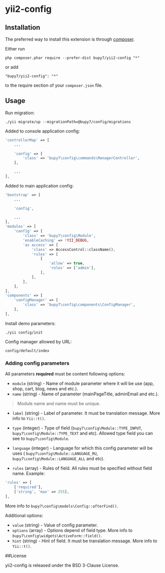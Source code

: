 # yii2-config

Installation
------------

The preferred way to install this extension is through [composer](http://getcomposer.org/download/).

Either run

```
php composer.phar require --prefer-dist bupy7/yii2-config "*"
```

or add

```
"bupy7/yii2-config": "*"
```

to the require section of your `composer.json` file.


Usage
-----

Run migration:

```
./yii migrate/up --migrationPath=@bupy7/config/migrations 
```

Added to console application config:

```php
'controllerMap' => [
    ...

    'config' => [
        'class' => 'bupy7\config\commands\ManagerController',
    ],

    ...
],
```

Added to main application config:

```php
'bootstrap' => [
    ...

    'config',

    ...
],
'modules' => [
    'config' => [
        'class' => 'bupy7\config\Module',
        'enableCaching' => !YII_DEBUG,
        'as access' => [
            'class' => AccessControl::className(),
            'rules' => [
                [
                    'allow' => true,
                    'roles' => ['admin'],
                ],
            ],
        ],
    ],
],
'components' => [
    'configManager' => [
        'class' => 'bupy7\config\components\ConfigManager',
    ],
],
```

Install demo parameters:

```
./yii config/init
```

Config manager allowed by URL: 

```
config/default/index
```

### Adding config parameters

All parameters **required** must be content following options:

- `module` (string) - Name of module parameter where it will be use (app, 
shop, cart, blog, news and etc.).
- `name` (string) - Name of parameter (mainPageTitle, adminEmail and etc.).

> Module name and name must be unique.

- `label` (string) - Label of parameter. It must be translation message. More info 
to `Yii::t()`.
- `type` (integer) - Type of field (`bupy7\config\Module::TYPE_INPUT`, 
`bupy7\config\Module::TYPE_TEXT` and etc). Allowed type field you can see to 
`bupy7\config\Module`.

- `language` (integer) - Language for which this config parameter will be uses (
`bupy7\config\Module::LANGUAGE_RU`, `bupy7\config\Module::LANGUAGE_ALL` and etc).
- `rules` (array) - Rules of field. All rules must be specified without field name.
Example: 
```php
'rules' => [
    ['required'],
    ['string', 'max' => 255],
], 
```
More info to `bupy7\config\models\Config::afterFind()`. 

Additional options:

- `value` (string) -  Value of config parameter.
- `options` (array) - Options depend of field type. More info to 
`bupy7\config\widgets\ActiveForm::field()`.
- `hint` (string) - Hint of field. It must be translation message. More info 
to `Yii::t()`.

##License

yii2-config is released under the BSD 3-Clause License.